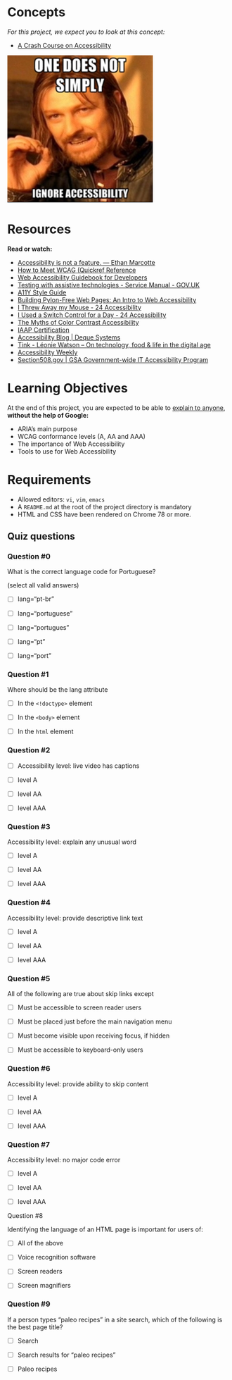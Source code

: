 # Concepts

*For this project, we expect you to look at this concept:*

- [A Crash Course on Accessibility](https://intranet.alxswe.com/concepts/549)

![One does not simply ignore accessibility](accessibility.png)

# Resources

**Read or watch:**

- [Accessibility is not a feature. — Ethan Marcotte]()
- [How to Meet WCAG (Quickref Reference]()
- [Web Accessibility Guidebook for Developers]()
- [Testing with assistive technologies - Service Manual - GOV.UK]()
- [A11Y Style Guide]()
- [Building Pylon-Free Web Pages: An Intro to Web Accessibility]()
- [I Threw Away my Mouse - 24 Accessibility]()
- [I Used a Switch Control for a Day - 24 Accessibility]()
- [The Myths of Color Contrast Accessibility]()
- [IAAP Certification]()
- [Accessibility Blog | Deque Systems]()
- [Tink - Léonie Watson – On technology, food & life in the digital age]()
- [Accessibility Weekly]()
- [Section508.gov | GSA Government-wide IT Accessibility Program]()

# Learning Objectives
At the end of this project, you are expected to be able to [explain to anyone](https://fs.blog/feynman-learning-technique/), **without the help of Google:**

- ARIA’s main purpose
- WCAG conformance levels (A, AA and AAA)
- The importance of Web Accessibility
- Tools to use for Web Accessibility

# Requirements
- Allowed editors: `vi`, `vim`, `emacs`
- A `README.md` at the root of the project directory is mandatory
- HTML and CSS have been rendered on Chrome 78 or more.

## Quiz questions

### Question #0

What is the correct language code for Portuguese?

(select all valid answers)

- [ ] lang=“pt-br”

- [ ] lang=“portuguese”

- [ ] lang=“portugues”

- [ ] lang=“pt”

- [ ] lang=“port”

### Question #1

Where should be the lang attribute

- [ ] In the `<!doctype>` element

- [ ] In the `<body>` element

- [ ] In the `html` element

### Question #2

- [ ] Accessibility level: live video has captions

- [ ] level A

- [ ] level AA

- [ ] level AAA

### Question #3

Accessibility level: explain any unusual word

- [ ] level A

- [ ] level AA

- [ ] level AAA

### Question #4

Accessibility level: provide descriptive link text

- [ ] level A

- [ ] level AA

- [ ] level AAA

### Question #5

All of the following are true about skip links except

- [ ] Must be accessible to screen reader users

- [ ] Must be placed just before the main navigation menu

- [ ] Must become visible upon receiving focus, if hidden

- [ ] Must be accessible to keyboard-only users

### Question #6

Accessibility level: provide ability to skip content

- [ ] level A

- [ ] level AA

- [ ] level AAA

### Question #7

Accessibility level: no major code error

- [ ] level A

- [ ] level AA

- [ ] level AAA

Question #8

Identifying the language of an HTML page is important for users of:

- [ ] All of the above

- [ ] Voice recognition software

- [ ] Screen readers

- [ ] Screen magnifiers

### Question #9

If a person types “paleo recipes” in a site search, which of the following is the best page title?

- [ ] Search

- [ ] Search results for “paleo recipes”

- [ ] Paleo recipes
